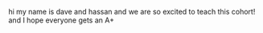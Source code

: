 hi my name is dave and hassan and we are so excited to teach this cohort! and I hope everyone gets an A+
